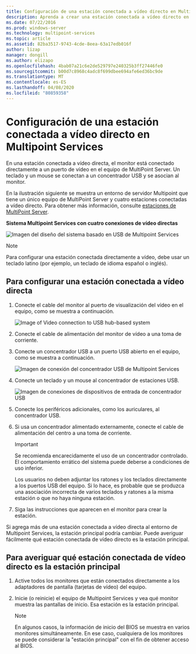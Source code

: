 ```yaml
---
title: Configuración de una estación conectada a vídeo directo en Multipoint Services
description: Aprenda a crear una estación conectada a vídeo directo en Multipoint Services
ms.date: 07/22/2016
ms.prod: windows-server
ms.technology: multipoint-services
ms.topic: article
ms.assetid: 82ba3517-9743-4cde-8eea-63a17edb016f
author: lizap
manager: dongill
ms.author: elizapo
ms.openlocfilehash: 4bab07a21c6e2de529797e240325b3ff27446fe0
ms.sourcegitcommit: b00d7c8968c4adc8f699dbee694afe6ed36bc9de
ms.translationtype: MT
ms.contentlocale: es-ES
ms.lasthandoff: 04/08/2020
ms.locfileid: "80859358"
---
```

# <a name="set-up-a-direct-video-connected-station-in-multipoint-services"></a>Configuración de una estación conectada a vídeo directo en Multipoint Services
En una estación conectada a vídeo directa, el monitor está conectado directamente a un puerto de vídeo en el equipo de MultiPoint Server. Un teclado y un mouse se conectan a un concentrador USB y se asocian al monitor.  
  
En la ilustración siguiente se muestra un entorno de servidor Multipoint que tiene un único equipo de MultiPoint Server y cuatro estaciones conectadas a vídeo directo. Para obtener más información, consulte [estaciones de MultiPoint Server](MultiPoint-services-Stations.md).  
  
**Sistema Multipoint Services con cuatro conexiones de vídeo directas**  
  
![Imagen del diseño del sistema basado en USB de Multipoint Services](./media/WMSMultiPointServerUSBSystemLayout.gif)  
  
> [!NOTE]  
> Para configurar una estación conectada directamente a vídeo, debe usar un teclado latino (por ejemplo, un teclado de idioma español o inglés).  
  
## <a name="to-set-up-a-direct-video-connected-station"></a>Para configurar una estación conectada a vídeo directa  
  
1.  Conecte el cable del monitor al puerto de visualización del vídeo en el equipo, como se muestra a continuación.  
  
    ![Image of Video connection to USB hub-based system](./media/WMSVideoConnection.gif) 
  
2.  Conecte el cable de alimentación del monitor de vídeo a una toma de corriente.  
  
3.  Conecte un concentrador USB a un puerto USB abierto en el equipo, como se muestra a continuación.  
  
    ![Imagen de conexión del concentrador USB de Multipoint Services](./media/WMSUSBHubConnection.gif)  
  
4.  Conecte un teclado y un mouse al concentrador de estaciones USB.  
  
    ![Imagen de conexiones de dispositivos de entrada de concentrador USB](./media/WMSUSBDeviceConnection.gif)  
  
5.  Conecte los periféricos adicionales, como los auriculares, al concentrador USB.  
  
6.  Si usa un concentrador alimentado externamente, conecte el cable de alimentación del centro a una toma de corriente.  
  
    > [!IMPORTANT]  
    > Se recomienda encarecidamente el uso de un concentrador controlado. El comportamiento errático del sistema puede deberse a condiciones de uso inferior.  
    >   
    > Los usuarios no deben adjuntar los ratones y los teclados directamente a los puertos USB del equipo. Si lo hace, es probable que se produzca una asociación incorrecta de varios teclados y ratones a la misma estación o que no haya ninguna estación.  
  
7.  Siga las instrucciones que aparecen en el monitor para crear la estación.  
  
Si agrega más de una estación conectada a vídeo directa al entorno de Multipoint Services, la estación principal podría cambiar. Puede averiguar fácilmente qué estación conectada de vídeo directo es la estación principal.  
  
## <a name="to-find-out-which-direct-video-connected-station-is-the-primary-station"></a>Para averiguar qué estación conectada de vídeo directo es la estación principal  
  
1.  Active todos los monitores que están conectados directamente a los adaptadores de pantalla (tarjetas de vídeo) del equipo.  
  
2.  Inicie (o reinicie) el equipo de Multipoint Services y vea qué monitor muestra las pantallas de inicio. Esa estación es la estación principal.  
  
    > [!NOTE]  
    > En algunos casos, la información de inicio del BIOS se muestra en varios monitores simultáneamente. En ese caso, cualquiera de los monitores se puede considerar la "estación principal" con el fin de obtener acceso al BIOS.